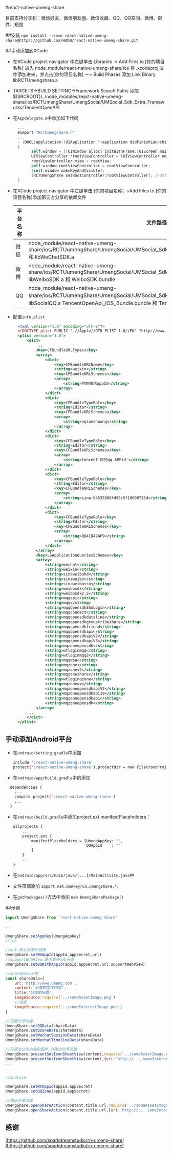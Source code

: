#react-native-umeng-share

目前支持分享到：微信好友、微信朋友圈、微信收藏、QQ、QQ空间、微博、邮件、短信

##安装
`npm install --save react-native-umeng-share@https://github.com/HADB/react-native-umeng-share.git`

##手动添加到XCode
* 在XCode project navigator 中右键单击 Libraries -> Add Files to [你的项目名称] 进入 node_module/react-native-umeng-share/ios 将 .xcodeproj 文件添加进来，并点击[你的项目名称] －> Build Phases 添加 Link Binary libRCTUmengshare.a
* TARGETS->BUILD SETTING->Framework Search Paths 添加 $(SRCROOT)/../node_modules/react-native-umeng-share/ios/RCTUmengShare/UmengSocial/UMSocial_Sdk_Extra_Frameworks/TencentOpenAPI
* 在`Appdelegate.m`中添加如下代码

  ```objective-c
    ...
    #import "RCTUmengShare.h"
    ...
    - (BOOL)application:(UIApplication *)application didFinishLaunchingWithOptions:(NSDictionary *)launchOptions
    {
          self.window = [[UIWindow alloc] initWithFrame:[UIScreen mainScreen].bounds];
          UIViewController *rootViewController = [UIViewController new];
          rootViewController.view = rootView;
          self.window.rootViewController = rootViewController;
          [self.window makeKeyAndVisible];
          [RCTUmengShare setRootController:rootViewController]; //加入这行代码
    }
  ```

* 在XCode project navigator 中右键单击 [你的项目名称] ->Add Files to [你的项目名称]添加第三方分享的依赖文件

  | 平台名称 | 文件路径                                     |
  | ---- | ---------------------------------------- |
  | 微信   | node_module/react-native-umeng-share/ios/RCTUumengShare/UmengSocial/UMSocial_Sdk_Extra_Frameworks/Wechat/libSocialWechat.a 和 libWeChatSDK.a |
  | 微博   | node_module/react-native-umeng-share/ios/RCTUumengShare/UmengSocial/UMSocial_Sdk_Extra_Frameworks/SinaSSO/libSocialSinaSSO.a libWeiboSDK.a 和 WeiboSDK.bundle |
  | QQ   | node_module/react-native-umeng-share/ios/RCTUumengShare/UmengSocial/UMSocial_Sdk_Extra_Frameworks/TencentOpenAPI／libSocialQQ.a TencentOpenApi_IOS_Bundle.bundle 和 TencentOpenAPI.framework |

* 配置`info.plist`

  ```xml
    <?xml version="1.0" encoding="UTF-8"?>
    <!DOCTYPE plist PUBLIC "-//Apple//DTD PLIST 1.0//EN" "http://www.apple.com/DTDs/PropertyList-1.0.dtd">
    <plist version="1.0">
        <dict>
            ...
            <key>CFBundleURLTypes</key>
            <array>
                <dict>
                    <key>CFBundleURLName</key>
                    <string>weixin</string>
                    <key>CFBundleURLSchemes</key>
                    <array>
                        <string>你的微信appId</string>
                    </array>
                </dict>
                <dict>
                    <key>CFBundleTypeRole</key>
                    <string>Editor</string>
                    <key>CFBundleURLSchemes</key>
                    <array>
                        <string>eqianzhuang</string>
                    </array>
                </dict>
                <dict>
                    <key>CFBundleTypeRole</key>
                    <string>Editor</string>
                    <key>CFBundleURLSchemes</key>
                    <array>
                        <string>tencent'你的qq APPid'</string>
                    </array>
                </dict>
                <dict>
                    <key>CFBundleTypeRole</key>
                    <string>Editor</string>
                    <key>CFBundleURLSchemes</key>
                    <array>
                        <string>sina.54535988fd98c5f10000726d</string>
                    </array>
                </dict>
                <dict>
                    <key>CFBundleTypeRole</key>
                    <string>Editor</string>
                    <key>CFBundleURLSchemes</key>
                    <array>
                        <string>QQ41D42AF9</string>
                    </array>
                </dict>
            </array>
            <key>LSApplicationQueriesSchemes</key>
            <array>
                <string>wechat</string>
                <string>weixin</string>
                <string>sinaweibohd</string>
                <string>sinaweibo</string>
                <string>sinaweibosso</string>
                <string>weibosdk</string>
                <string>weibosdk2.5</string>
                <string>mqqapi</string>
                <string>mqq</string>
                <string>mqqOpensdkSSoLogin</string>
                <string>mqqconnect</string>
                <string>mqqopensdkdataline</string>
                <string>mqqopensdkgrouptribeshare</string>
                <string>mqqopensdkfriend</string>
                <string>mqqopensdkapi</string>
                <string>mqqopensdkapiV2</string>
                <string>mqqopensdkapiV3</string>
                <string>mqzoneopensdk</string>
                <string>wtloginmqq</string>
                <string>wtloginmqq2</string>
                <string>mqqwpa</string>
                <string>mqzone</string>
                <string>mqzonev2</string>
                <string>mqzoneshare</string>
                <string>wtloginqzone</string>
                <string>mqzonewx</string>
                <string>mqzoneopensdkapiV2</string>
                <string>mqzoneopensdkapi19</string>
                <string>mqzoneopensdkapi</string>
                <string>mqzoneopensdk</string>
            </array>
        ...
        </dict>
    </plist>
  ```
## 手动添加Android平台
* 在`android/setting.gradle`中添加

  ```bash
  include ':react-native-umeng-share'
  project(':react-native-umeng-share').projectDir = new File(rootProject.projectDir, '../node_modules/react-native-umeng-share/android')
  ```

* 在`android/app/build.gradle`中的添加

```bash
  dependencies {
  	...
  	compile project(':react-native-umeng-share')
  	...
  }
```

* 在`android/build.gradle`中添加project.ext.manifestPlaceholders：

  ```bash
  allprojects {
      ...
      project.ext {
          manifestPlaceholders = [UmengAppKey: "",
                                  QQAppId    : ""
          ]
      }
      ...
  }
  ```

* 在`android/app/src/main/java/[...]/MainActivity.java`中
* 文件顶部添加 `import net.monkeyrun.umengshare.*;`
* 在`getPackages()`方法中添加 `new UmengSharePackage()`

##示例

```javascript
import UmengShare from 'react-native-umeng-share'

...

UmengShare.setAppKey(UmengAppKey)
//ios

//url:默认分享的链接
UmengShare.setWXAppId(appId,appSecret,url)
//supportWebView:是否支持web分享
UmengShare.setQQWithAppId(appId,appSecret,url,supportWebView)

//shareData示例
const shareData={
	url:'http://www.umeng.com',
	content:'分享的文字内容',
	title:'分享的标题',
	imageSource:require('../someAssetImage.png')
	//或者
	imageSource:require('../someInternetImage.png')
}

//设置分享内容
UmengShare.setQQData(shareData)
UmengShare.setQzoneData(shareData)
UmengShare.setWechatSessionData(shareData)
UmengShare.setWechatTimelineData(shareData)

//只更改分享内容和图片,并弹出分享页面
UmengShare.presentSnsIconSheetView(content,require('../someAssetImage.png'))
UmengShare.presentSnsIconSheetView(content,{uri:'http://....someInternetImage.png'})
...


//android

UmengShare.setWXAppId(appId,appSecret)
UmengShare.setQQZone(appId,appSecret)

//弹出分享页面
UmengShare.openShareAction(content,title,url,require('../someAssetImage.png'))
UmengShare.openShareAction(content,title,url,{uri:'http://....someInternetImage.png'})
```



## 感谢

[https://github.com/sparkdreamstudio/rn-umeng-share](https://github.com/sparkdreamstudio/rn-umeng-share)

